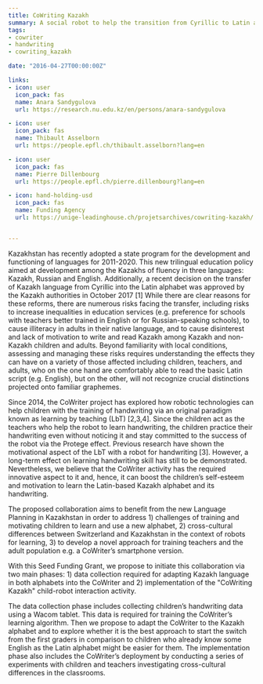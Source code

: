 ```yaml
---
title: CoWriting Kazakh
summary: A social robot to help the transition from Cyrillic to Latin alphabet in Kazakhstan 
tags:
- cowriter
- handwriting
- cowriting_kazakh

date: "2016-04-27T00:00:00Z"

links:
- icon: user
  icon_pack: fas
  name: Anara Sandygulova
  url: https://research.nu.edu.kz/en/persons/anara-sandygulova

- icon: user
  icon_pack: fas
  name: Thibault Asselborn
  url: https://people.epfl.ch/thibault.asselborn?lang=en

- icon: user
  icon_pack: fas
  name: Pierre Dillenbourg
  url: https://people.epfl.ch/pierre.dillenbourg?lang=en

- icon: hand-holding-usd
  icon_pack: fas
  name: Funding Agency
  url: https://unige-leadinghouse.ch/projetsarchives/cowriting-kazakh/ 


---
```


Kazakhstan has recently adopted a state program for the development and functioning of languages for 2011-2020. This new trilingual education policy aimed at development among the Kazakhs of fluency in three languages: Kazakh, Russian and English. Additionally, a recent decision on the transfer of Kazakh language from Cyrillic into the Latin alphabet was approved by the Kazakh authorities in October 2017 [1]   While there are clear reasons for these reforms, there are numerous risks facing the transfer, including risks to increase inequalities in education services (e.g. preference for schools with teachers better trained in English or for Russian-speaking schools), to cause illiteracy in adults in their native language, and to cause disinterest and lack of motivation to write and read Kazakh among Kazakh and non-Kazakh children and adults.  Beyond familiarity with local conditions, assessing and managing these risks requires understanding the effects they can have on a variety of those affected including children, teachers, and adults, who on the one hand are comfortably able to read the basic Latin script (e.g. English), but on the other, will not recognize crucial distinctions projected onto familiar graphemes.

Since 2014, the CoWriter project has explored how robotic technologies can help children with the training of handwriting via an original paradigm known as learning by teaching (LbT) [2,3,4]. Since the children act as the teachers who help the robot to learn handwriting, the children practice their handwriting even without noticing it and stay committed to the success of the robot via the Protege effect. Previous research have shown the motivational aspect of the LbT with a robot for handwriting [3]. However, a long-term effect on learning handwriting skill has still to be demonstrated. Nevertheless, we believe that the CoWriter activity has the required innovative aspect to it and, hence, it can boost the children’s self-esteem and motivation to learn the Latin-based Kazakh alphabet and its handwriting.

The proposed collaboration aims to benefit from the new Language Planning in Kazakhstan in order to address 1) challenges of training and motivating children to learn and use a new alphabet, 2) cross-cultural differences between Switzerland and Kazakhstan in the context of robots for learning, 3) to develop a novel approach for training teachers and the adult population e.g. a CoWriter’s smartphone version.

With this Seed Funding Grant, we propose to initiate this collaboration via two main phases: 1) data collection required for adapting Kazakh language in both alphabets into the CoWriter and 2) implementation of the "CoWriting Kazakh" child-robot interaction activity. 

The data collection phase includes collecting children’s handwriting data using a Wacom tablet. This data is required for training the CoWriter’s learning algorithm. Then we propose to adapt the CoWriter to the Kazakh alphabet and to explore whether it is the best approach to start the switch from the first graders in comparison to children who already know some English as the Latin alphabet might be easier for them. The implementation phase also includes the CoWriter’s deployment by conducting a series of experiments with children and teachers investigating cross-cultural differences in the classrooms.
